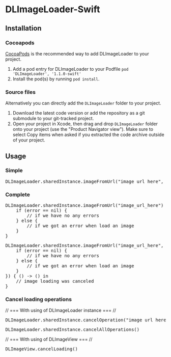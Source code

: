 DLImageLoader-Swift
=================

## Installation

### Cocoapods

[CocoaPods](http://cocoapods.org) is the recommended way to add DLImageLoader to your project.

1. Add a pod entry for DLImageLoader to your Podfile `pod 'DLImageLoader', '1.1.0-swift'`
2. Install the pod(s) by running `pod install`.

### Source files

Alternatively you can directly add the `DLImageLoader` folder to your project.

1. Download the latest code version or add the repository as a git submodule to your git-tracked project. 
2. Open your project in Xcode, then drag and drop `DLImageLoader` folder onto your project (use the "Product Navigator view"). Make sure to select Copy items when asked if you extracted the code archive outside of your project. 

## Usage

### Simple

<pre>
DLImageLoader.sharedInstance.imageFromUrl("image_url_here", imageView: "UIImageView here")
</pre>

### Complete

<pre>
DLImageLoader.sharedInstance.imageFromUrl("image_url_here") { (error, image) -> () in
    if (error == nil) {
        // if we have no any errors
    } else {
        // if we got an error when load an image
    }
}
</pre>
<pre>
DLImageLoader.sharedInstance.imageFromUrl("image_url_here", completed: { (error, image) -> () in
    if (error == nil) {
        // if we have no any errors
    } else {
        // if we got an error when load an image
    }
}) { () -> () in
    // image loading was canceled
}
</pre>
### Cancel loading operations

// === With using of DLImageLoader instance === //

<pre>
DLImageLoader.sharedInstance.cancelOperation("image_url_here")
</pre>

<pre>
DLImageLoader.sharedInstance.cancelAllOperations()
</pre>

// === With using of DLImageView === //

<pre>
DLImageView.cancelLoading()
</pre>
